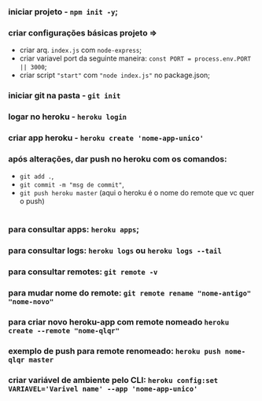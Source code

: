 ### iniciar projeto - `npm init -y`;

### criar configurações básicas projeto => 
  - criar arq. `index.js` com `node-express`;
  - criar variavel port da seguinte maneira: `const PORT = process.env.PORT || 3000`;
  - criar script `"start"` com `"node index.js"` no package.json;

### iniciar git na pasta - `git init`

### logar no heroku - `heroku login`

### criar app heroku - `heroku create 'nome-app-unico'`

### após alterações, dar push no heroku com os comandos:
  - `git add .`,
  - `git commit -m "msg de commit"`,
  - `git push heroku master` (aqui o heroku é o nome do remote que vc quer o push)

#

### para consultar apps: `heroku apps`;
### para consultar logs: `heroku logs` ou `heroku logs --tail`
### para consultar remotes: `git remote -v`
### para mudar nome do remote: `git remote rename "nome-antigo" "nome-novo"`
### para criar novo heroku-app com remote nomeado `heroku create --remote "nome-qlqr"`
### exemplo de push para remote renomeado: `heroku push nome-qlqr master`
### criar variável de ambiente pelo CLI: `heroku config:set VARIAVEL='Varivel name' --app 'nome-app-unico'`
